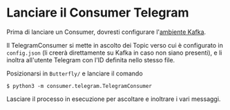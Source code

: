 # Lanciare il Consumer Telegram

Prima di lanciare un Consumer, dovresti configurare l'[ambiente Kafka](https://github.com/Vashy/AlphaSix/tree/develop/Butterfly/README.md).

Il TelegramConsumer si mette in ascolto dei Topic verso cui è configurato in `config.json` (li creerà direttamente su Kafka in caso non siano presenti),
e li inoltra all'utente Telegram con l'ID definita nello stesso file.

Posizionarsi in `Butterfly/` e lanciare il comando

    $ python3 -m consumer.telegram.TelegramConsumer

Lasciare il processo in esecuzione per ascoltare e inoltrare i vari messaggi.

